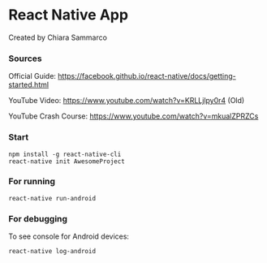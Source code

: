 # React Native App #
Created by Chiara Sammarco

### Sources ###

Official Guide: https://facebook.github.io/react-native/docs/getting-started.html 

YouTube Video: https://www.youtube.com/watch?v=KRLLjlpy0r4 (Old)

YouTube Crash Course: https://www.youtube.com/watch?v=mkualZPRZCs 

### Start ###
```
npm install -g react-native-cli
react-native init AwesomeProject
```

### For running ###

```
react-native run-android
```

### For debugging ###

To see console for Android devices: 

```
react-native log-android
```
